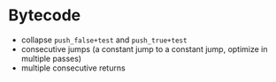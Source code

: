 # Bytecode
- collapse `push_false+test` and `push_true+test`
- consecutive jumps (a constant jump to a constant jump, optimize in multiple passes)
- multiple consecutive returns
 